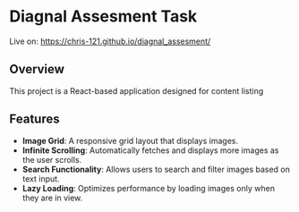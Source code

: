 # Diagnal Assesment Task

Live on: https://chris-121.github.io/diagnal_assesment/

## Overview

This project is a React-based application designed for content listing

## Features

- **Image Grid**: A responsive grid layout that displays images.
- **Infinite Scrolling**: Automatically fetches and displays more images as the user scrolls.
- **Search Functionality**: Allows users to search and filter images based on text input.
- **Lazy Loading**: Optimizes performance by loading images only when they are in view.

